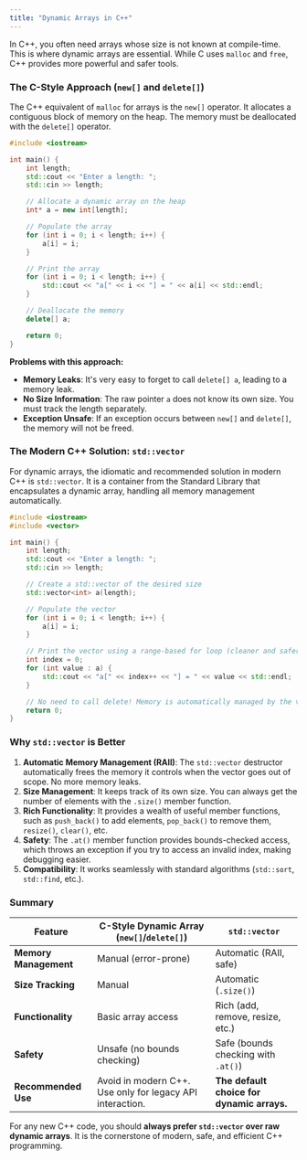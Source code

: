 ```yaml
---
title: "Dynamic Arrays in C++"
---
```


In C++, you often need arrays whose size is not known at compile-time. This is where dynamic arrays are essential. While C uses `malloc` and `free`, C++ provides more powerful and safer tools.

### The C-Style Approach (`new[]` and `delete[]`)

The C++ equivalent of `malloc` for arrays is the `new[]` operator. It allocates a contiguous block of memory on the heap. The memory must be deallocated with the `delete[]` operator.

```cpp
#include <iostream>

int main() {
    int length;
    std::cout << "Enter a length: ";
    std::cin >> length;

    // Allocate a dynamic array on the heap
    int* a = new int[length];

    // Populate the array
    for (int i = 0; i < length; i++) {
        a[i] = i;
    }

    // Print the array
    for (int i = 0; i < length; i++) {
        std::cout << "a[" << i << "] = " << a[i] << std::endl;
    }

    // Deallocate the memory
    delete[] a;

    return 0;
}
```

**Problems with this approach:**

-   **Memory Leaks**: It's very easy to forget to call `delete[] a`, leading to a memory leak.
-   **No Size Information**: The raw pointer `a` does not know its own size. You must track the length separately.
-   **Exception Unsafe**: If an exception occurs between `new[]` and `delete[]`, the memory will not be freed.

### The Modern C++ Solution: `std::vector`

For dynamic arrays, the idiomatic and recommended solution in modern C++ is `std::vector`. It is a container from the Standard Library that encapsulates a dynamic array, handling all memory management automatically.

```cpp
#include <iostream>
#include <vector>

int main() {
    int length;
    std::cout << "Enter a length: ";
    std::cin >> length;

    // Create a std::vector of the desired size
    std::vector<int> a(length);

    // Populate the vector
    for (int i = 0; i < length; i++) {
        a[i] = i;
    }

    // Print the vector using a range-based for loop (cleaner and safer)
    int index = 0;
    for (int value : a) {
        std::cout << "a[" << index++ << "] = " << value << std::endl;
    }

    // No need to call delete! Memory is automatically managed by the vector.
    return 0;
}
```

### Why `std::vector` is Better

1.  **Automatic Memory Management (RAII)**: The `std::vector` destructor automatically frees the memory it controls when the vector goes out of scope. No more memory leaks.
2.  **Size Management**: It keeps track of its own size. You can always get the number of elements with the `.size()` member function.
3.  **Rich Functionality**: It provides a wealth of useful member functions, such as `push_back()` to add elements, `pop_back()` to remove them, `resize()`, `clear()`, etc.
4.  **Safety**: The `.at()` member function provides bounds-checked access, which throws an exception if you try to access an invalid index, making debugging easier.
5.  **Compatibility**: It works seamlessly with standard algorithms (`std::sort`, `std::find`, etc.).

### Summary

| Feature                 | C-Style Dynamic Array (`new[]`/`delete[]`) | `std::vector`                               |
|-------------------------|--------------------------------------------|---------------------------------------------|
| **Memory Management**   | Manual (error-prone)                       | Automatic (RAII, safe)                      |
| **Size Tracking**       | Manual                                     | Automatic (`.size()`)                       |
| **Functionality**       | Basic array access                         | Rich (add, remove, resize, etc.)            |
| **Safety**              | Unsafe (no bounds checking)                | Safe (bounds checking with `.at()`)         |
| **Recommended Use**     | Avoid in modern C++. Use only for legacy API interaction. | **The default choice for dynamic arrays.** |

For any new C++ code, you should **always prefer `std::vector` over raw dynamic arrays**. It is the cornerstone of modern, safe, and efficient C++ programming.